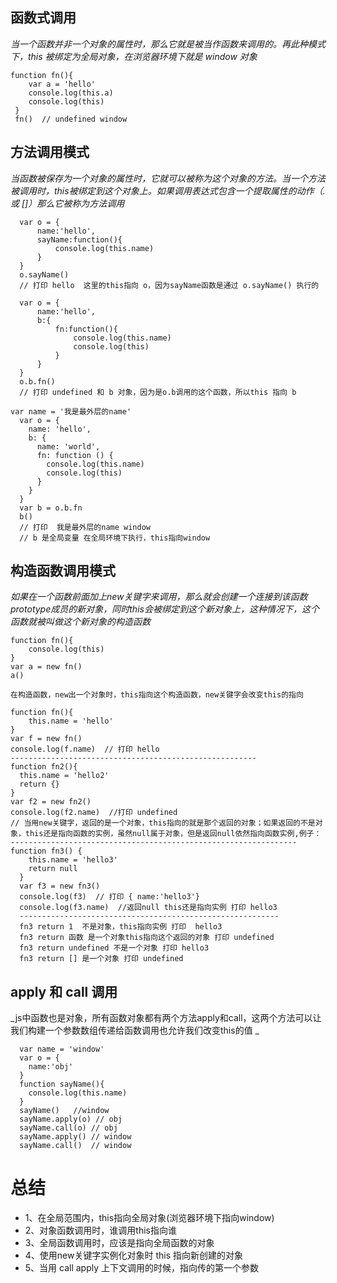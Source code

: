 ## 函数式调用

_当一个函数并非一个对象的属性时，那么它就是被当作函数来调用的。再此种模式下，this 被绑定为全局对象，在浏览器环境下就是 window 对象_
```
function fn(){
    var a = 'hello'
    console.log(this.a)    
    console.log(this)  
 }
 fn()  // undefined window 
```
## 方法调用模式
  _当函数被保存为一个对象的属性时，它就可以被称为这个对象的方法。当一个方法被调用时，this被绑定到这个对象上。如果调用表达式包含一个提取属性的动作（. 或 []）那么它被称为方法调用_
  ```
    var o = {
        name:'hello',
        sayName:function(){
            console.log(this.name)
        }
    }
    o.sayName()
    // 打印 hello  这里的this指向 o，因为sayName函数是通过 o.sayName() 执行的
  ```
  ```
    var o = {
        name:'hello',
        b:{
            fn:function(){
                console.log(this.name)
                console.log(this)
            }
        }
    }
    o.b.fn()
    // 打印 undefined 和 b 对象，因为是o.b调用的这个函数，所以this 指向 b
  ```
  ```
  var name = '我是最外层的name'
    var o = {
      name: 'hello',
      b: {
        name: 'world',
        fn: function () {
          console.log(this.name)
          console.log(this)
        }
      }
    }
    var b = o.b.fn
    b()
    // 打印  我是最外层的name window 
    // b 是全局变量 在全局环境下执行，this指向window 
  ```
  ## 构造函数调用模式
  _如果在一个函数前面加上new关键字来调用，那么就会创建一个连接到该函数prototype成员的新对象，同时this会被绑定到这个新对象上，这种情况下，这个函数就被叫做这个新对象的构造函数_
  ```
  function fn(){
      console.log(this)
  }
  var a = new fn()
  a()  

  在构造函数，new出一个对象时，this指向这个构造函数，new关键字会改变this的指向
  ```
  ```
  function fn(){
      this.name = 'hello'
  }
  var f = new fn()
  console.log(f.name)  // 打印 hello
-------------------------------------------------------
function fn2(){
    this.name = 'hello2'
    return {}
}
var f2 = new fn2()
console.log(f2.name)  //打印 undefined
// 当用new关键字，返回的是一个对象，this指向的就是那个返回的对象；如果返回的不是对象，this还是指向函数的实例，虽然null属于对象，但是返回null依然指向函数实例,例子：
----------------------------------------------------------------
 function fn3() {
      this.name = 'hello3'
      return null
    }
    var f3 = new fn3()
    console.log(f3)  // 打印 { name:'hello3'}
    console.log(f3.name)  //返回null this还是指向实例 打印 hello3
    ----------------------------------------------------------
    fn3 return 1  不是对象，this指向实例 打印  hello3
    fn3 return 函数 是一个对象this指向这个返回的对象 打印 undefined
    fn3 return undefined 不是一个对象 打印 hello3
    fn3 return [] 是一个对象 打印 undefined
  ```
## apply 和 call 调用
_js中函数也是对象，所有函数对象都有两个方法apply和call，这两个方法可以让我们构建一个参数数组传递给函数调用也允许我们改变this的值 _
```
  var name = 'window'
  var o = {
    name:'obj'
  }
  function sayName(){
    console.log(this.name)
  }
  sayName()   //window
  sayName.apply(o) // obj
  sayName.call(o) // obj
  sayName.apply() // window
  sayName.call()  // window
```

# 总结 
- 1、在全局范围内，this指向全局对象(浏览器环境下指向window)
- 2、对象函数调用时，谁调用this指向谁
- 3、全局函数调用时，应该是指向全局函数的对象
- 4、使用new关键字实例化对象时 this 指向新创建的对象
- 5、当用 call apply 上下文调用的时候，指向传的第一个参数